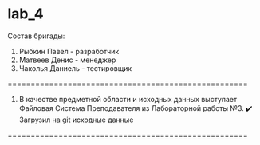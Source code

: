 # lab_4
Состав бригады:
1) Рыбкин Павел - разработчик
2) Матвеев Денис - менеджер
3) Чаколья Даниель - тестировщик

====================================================

1. В качестве предметной области и исходных данных выступает Файловая Система Преподавателя из Лабораторной работы №3.
✔️ Загрузил на git исходные данные 

====================================================
